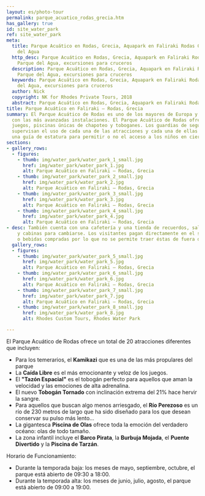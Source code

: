 ```yaml
---
layout: es/photo-tour
permalink: parque_acuatico_rodas_grecia.htm
has_gallery: true
id: site_water_park
ref: site_water_park
meta:
  title: Parque Acuático en Rodas, Grecia, Aquapark en Faliraki Rodas Grecia, Parque
    del Agua
  http_desc: Parque Acuático en Rodas, Grecia, Aquapark en Faliraki Rodas Grecia,
    Parque del Agua, excursiones para cruceros
  description: Parque Acuático en Rodas, Grecia, Aquapark en Faliraki Rodas Grecia,
    Parque del Agua, excursiones para cruceros
  keywords: Parque Acuático en Rodas, Grecia, Aquapark en Faliraki Rodas Grecia, Parque
    del Agua, excursiones para cruceros
  author: Nick
  copyright: NK for Rhodes Private Tours, 2018
  abstract: Parque Acuático en Rodas, Grecia, Aquapark en Faliraki Rodas Grecia
title: Parque Acuático en Faliraki – Rodas, Grecia
summary: El Parque Acuático de Rodas es uno de los mayores de Europa y ha sido diseñado
  con las más avanzadas instalaciones. El Parque Acuático de Rodas ofrece espectaculares
  juegos, piscinas únicas de chapoteo y toboganes. Los guardias de seguridad del parque
  supervisan el uso de cada una de las atracciones y cada una de ellas cuenta con
  una guía de estatura para permitir o no el acceso a los niños en ciertos juegos.
sections:
- gallery_rows:
  - figures:
    - thumb: img/water_park/water_park_1_small.jpg
      href: img/water_park/water_park_1.jpg
      alt: Parque Acuático en Faliraki – Rodas, Grecia
    - thumb: img/water_park/water_park_2_small.jpg
      href: img/water_park/water_park_2.jpg
      alt: Parque Acuático en Faliraki – Rodas, Grecia
    - thumb: img/water_park/water_park_3_small.jpg
      href: img/water_park/water_park_3.jpg
      alt: Parque Acuático en Faliraki – Rodas, Grecia
    - thumb: img/water_park/water_park_4_small.jpg
      href: img/water_park/water_park_4.jpg
      alt: Parque Acuático en Faliraki – Rodas, Grecia
- desc: También cuenta con una cafetería y una tienda de recuerdos, salas de baño
    y cabinas para cambiarse. Los visitantes pagan directamente en el sitio por comidas
    o bebidas compradas por lo que no se permite traer éstas de fuera del parque.
  gallery_rows:
  - figures:
    - thumb: img/water_park/water_park_5_small.jpg
      href: img/water_park/water_park_5.jpg
      alt: Parque Acuático en Faliraki – Rodas, Grecia
    - thumb: img/water_park/water_park_6_small.jpg
      href: img/water_park/water_park_6.jpg
      alt: Parque Acuático en Faliraki – Rodas, Grecia
    - thumb: img/water_park/water_park_7_small.jpg
      href: img/water_park/water_park_7.jpg
      alt: Parque Acuático en Faliraki – Rodas, Grecia
    - thumb: img/water_park/water_park_8_small.jpg
      href: img/water_park/water_park_8.jpg
      alt: Rhodes Custom Tours, Rhodes Water Park

---
```

El Parque Acuático de Rodas ofrece un total de 20 atracciones diferentes que incluyen:

- Para los temerarios, el **Kamikazi** que es una de las más propulares del parque
- La **Caída Libre** es el más emocionante y veloz de los juegos.
- El **"Tazón Espacial"** es el tobogán perfecto para aquellos que aman la velocidad y las emociones de alta adrenalina.
- El nuevo **Tobogán Tornado** con inclinación extrema del 21% hace hervir la sangre.
- Para aquellos que buscan algo menos arriesgado, el **Río Perezoso** es un río de 230 metros de largo que ha sido diseñado para los que desean conservar su pulso más lento...
- La gigantesca **Piscina de Olas** ofrece toda la emoción del verdadero océano: olas de todo tamaño.
- La zona infantil incluye el **Barco Pirata**, la **Burbuja Mojada**, el **Puente Divertido** y la **Piscina de Tarzán**.

Horario de Funcionamiento:

- Durante la temporada baja: los meses de mayo, septiembre, octubre, el parque está abierto de 09:30 a 18:00.
- Durante la temporada alta: los meses de junio, julio, agosto, el parque está abierto de 09:00 a 19:00.